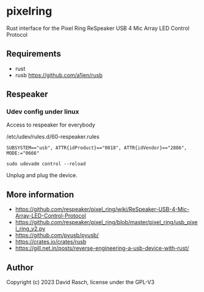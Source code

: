 # pixelring
 Rust interface for the Pixel Ring ReSpeaker USB 4 Mic Array LED Control Protocol

## Requirements

* rust
* rusb https://github.com/a1ien/rusb

## Respeaker

### Udev config under linux

Access to respeaker for everybody

/etc/udev/rules.d/60-respeaker.rules
```
SUBSYSTEM=="usb", ATTR{idProduct}=="0018", ATTR{idVendor}=="2886", MODE:="0666"
```

```shell
sudo udevadm control --reload
```

Unplug and plug the device.

## More information

* https://github.com/respeaker/pixel_ring/wiki/ReSpeaker-USB-4-Mic-Array-LED-Control-Protocol
* https://github.com/respeaker/pixel_ring/blob/master/pixel_ring/usb_pixel_ring_v2.py
* https://github.com/pyusb/pyusb/
* https://crates.io/crates/rusb
* https://gill.net.in/posts/reverse-engineering-a-usb-device-with-rust/

## Author

Copyright (c) 2023 David Rasch, license under the GPL-V3
